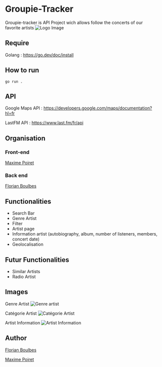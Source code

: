 # Groupie-Tracker
Groupie-tracker is API Project wich allows follow the concerts of our favorite artists
![Logo Image](https://image.noelshack.com/fichiers/2023/11/5/1679047215-image.png)
## Require 

Golang : https://go.dev/doc/install

## How to run

``go run .``

## API

Google Maps API : https://developers.google.com/maps/documentation?hl=fr

LastFM API : https://www.last.fm/fr/api

## Organisation 

### Front-end 
[Maxime Poiret](https://github.com/Marht77)
### Back end
[Florian Boulbes](https://github.com/UtokaSan)

## Functionalities

- Search Bar
- Genre Artist
- Filter
- Artist page
- Information artist (autobiography, album, number of listeners, members, concert date)
- Geolocalisation

## Futur Functionalities

- Similar Artists
- Radio Artist

## Images
Genre Artist
![Genre artist](https://image.noelshack.com/fichiers/2023/11/5/1679050071-capture-d-ecran-du-2023-03-17-11-47-34.png)

Catégorie Artist
![Catégorie Artist](https://image.noelshack.com/fichiers/2023/11/5/1679050198-capture-d-ecran-du-2023-03-17-11-49-36.png)

Artist Information
![Artist Information](https://image.noelshack.com/fichiers/2023/11/5/1679050364-capture-d-ecran-du-2023-03-17-11-52-31.png)
## Author 
[Florian Boulbes](https://github.com/UtokaSan)

[Maxime Poiret](https://github.com/Marht77)